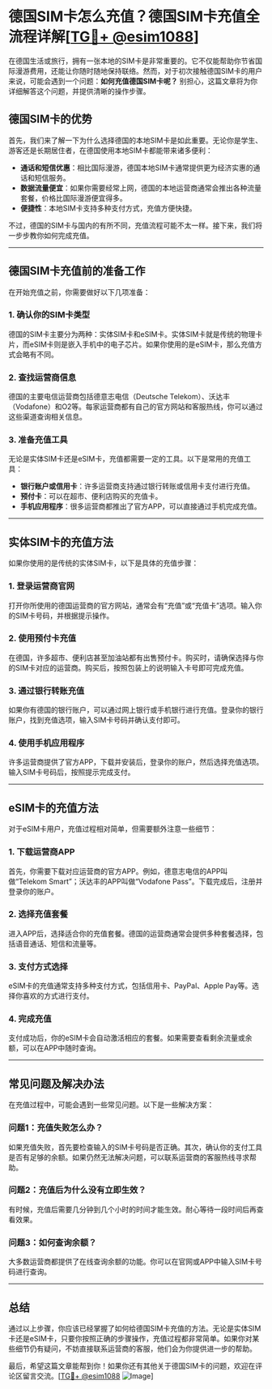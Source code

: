# 德国SIM卡怎么充值？德国SIM卡充值全流程详解[[TG💪+ @esim1088](https://t.me/s/esim1088)]

在德国生活或旅行，拥有一张本地的SIM卡是非常重要的。它不仅能帮助你节省国际漫游费用，还能让你随时随地保持联络。然而，对于初次接触德国SIM卡的用户来说，可能会遇到一个问题：**如何充值德国SIM卡呢？** 别担心，这篇文章将为你详细解答这个问题，并提供清晰的操作步骤。

## 德国SIM卡的优势

首先，我们来了解一下为什么选择德国的本地SIM卡是如此重要。无论你是学生、游客还是长期居住者，在德国使用本地SIM卡都能带来诸多便利：

- **通话和短信优惠**：相比国际漫游，德国本地SIM卡通常提供更为经济实惠的通话和短信服务。
- **数据流量便宜**：如果你需要经常上网，德国的本地运营商通常会推出各种流量套餐，价格比国际漫游便宜得多。
- **便捷性**：本地SIM卡支持多种支付方式，充值方便快捷。

不过，德国的SIM卡与国内的有所不同，充值流程可能不太一样。接下来，我们将一步步教你如何完成充值。

---

## 德国SIM卡充值前的准备工作

在开始充值之前，你需要做好以下几项准备：

### 1. 确认你的SIM卡类型
德国的SIM卡主要分为两种：实体SIM卡和eSIM卡。实体SIM卡就是传统的物理卡片，而eSIM卡则是嵌入手机中的电子芯片。如果你使用的是eSIM卡，那么充值方式会略有不同。

### 2. 查找运营商信息
德国的主要电信运营商包括德意志电信（Deutsche Telekom）、沃达丰（Vodafone）和O2等。每家运营商都有自己的官方网站和客服热线，你可以通过这些渠道查询相关信息。

### 3. 准备充值工具
无论是实体SIM卡还是eSIM卡，充值都需要一定的工具。以下是常用的充值工具：
- **银行账户或信用卡**：许多运营商支持通过银行转账或信用卡支付进行充值。
- **预付卡**：可以在超市、便利店购买的充值卡。
- **手机应用程序**：很多运营商都推出了官方APP，可以直接通过手机完成充值。

---

## 实体SIM卡的充值方法

如果你使用的是传统的实体SIM卡，以下是具体的充值步骤：

### 1. 登录运营商官网
打开你所使用的德国运营商的官方网站，通常会有“充值”或“充值卡”选项。输入你的SIM卡号码，并根据提示操作。

### 2. 使用预付卡充值
在德国，许多超市、便利店甚至加油站都有出售预付卡。购买时，请确保选择与你的SIM卡对应的运营商。购买后，按照包装上的说明输入卡号即可完成充值。

### 3. 通过银行转账充值
如果你有德国的银行账户，可以通过网上银行或手机银行进行充值。登录你的银行账户，找到充值选项，输入SIM卡号码并确认支付即可。

### 4. 使用手机应用程序
许多运营商提供了官方APP，下载并安装后，登录你的账户，然后选择充值选项。输入SIM卡号码后，按照提示完成支付。

---

## eSIM卡的充值方法

对于eSIM卡用户，充值过程相对简单，但需要额外注意一些细节：

### 1. 下载运营商APP
首先，你需要下载对应运营商的官方APP。例如，德意志电信的APP叫做“Telekom Smart”；沃达丰的APP叫做“Vodafone Pass”。下载完成后，注册并登录你的账户。

### 2. 选择充值套餐
进入APP后，选择适合你的充值套餐。德国的运营商通常会提供多种套餐选择，包括语音通话、短信和流量等。

### 3. 支付方式选择
eSIM卡的充值通常支持多种支付方式，包括信用卡、PayPal、Apple Pay等。选择你喜欢的方式进行支付。

### 4. 完成充值
支付成功后，你的eSIM卡会自动激活相应的套餐。如果需要查看剩余流量或余额，可以在APP中随时查询。

---

## 常见问题及解决办法

在充值过程中，可能会遇到一些常见问题。以下是一些解决方案：

### 问题1：充值失败怎么办？
如果充值失败，首先要检查输入的SIM卡号码是否正确。其次，确认你的支付工具是否有足够的余额。如果仍然无法解决问题，可以联系运营商的客服热线寻求帮助。

### 问题2：充值后为什么没有立即生效？
有时候，充值后需要几分钟到几个小时的时间才能生效。耐心等待一段时间后再查看效果。

### 问题3：如何查询余额？
大多数运营商都提供了在线查询余额的功能。你可以在官网或APP中输入SIM卡号码进行查询。

---

## 总结

通过以上步骤，你应该已经掌握了如何给德国SIM卡充值的方法。无论是实体SIM卡还是eSIM卡，只要你按照正确的步骤操作，充值过程都非常简单。如果你对某些细节仍有疑问，不妨直接联系运营商的客服，他们会为你提供进一步的帮助。

最后，希望这篇文章能帮到你！如果你还有其他关于德国SIM卡的问题，欢迎在评论区留言交流。[[TG💪+ @esim1088](https://t.me/s/esim1088) ![Image](https://i.postimg.cc/4NQfJmqS/Snipaste-2025-05-13-00-14-12.png)]